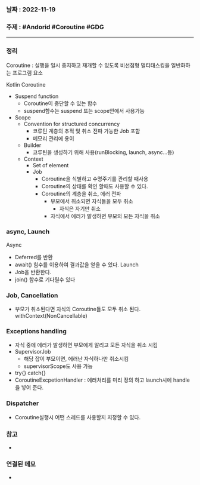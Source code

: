 ### 날짜 : 2022-11-19
### 주제 : #Andorid #Coroutine #GDG
----
### 정리
Coroutine : 실행을 일시 중지하고 재개할 수 있도록 비선점형 멀티태스킹을 일반화하는 프로그램 요소

Kotlin Coroutine
- Suspend function
	- Coroutine이 중단할 수 있는 함수
	- suspend함수는 suspend 또는 scope안에서 사용가능
- Scope
	- Convention for structured concurrency
		- 코루틴 계층의 추적 및 취소 전파 가능한 Job 포함
		- 메모리 관리에 용이
	- Builder
		- 코루틴을 생성하기 위해 사용(runBlocking, launch, async...등)
	- Context
		- Set of element
		- Job
			- Coroutine을 식별하고 수명주기를 관리할 때사용
			- Coroutine의 상태를 확인 할때도 사용할 수 있다.
			- Coroutine의 계층을 취소, 에러 전파
				- 부모에서 취소되면 자식들을 모두 취소
					- 자식은 자기만 취소
				- 자식에서 에러가 발생하면 부모의 모든 자식을 취소

### async, Launch
Async
- Deferred를 반환
- await() 힘수를 이용하여 결과값을 얻을 수 있다.
Launch
- Job을 반환한다.
- join() 함수로 기다릴수 있다

### Job, Cancellation
- 부모가 취소된다면 자식의 Coroutine들도 모두 취소 된다.
withContext(NonCancellable)

### Exceptions handling
- 자식 중에 에러가 발생하면 부모에게 알리고 모든 자식을 취소 시킴
- SupervisorJob
	- 해당 잡이 부모이면, 에러난 자식하나만 취소시킴
	- supervisorScope도 사용 가능
- try{} catch{}
- CoroutineExcpetionHandler : 에러처리를 미리 정의 하고 launch시에 handle을 넣어 준다.

### Dispatcher
 - Coroutine실행시 어떤 스레드를 사용할지 지정할 수 있다.


### 참고
- 

### 연결된 메모
- 